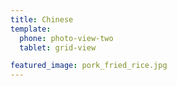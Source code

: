 ```yaml
---
title: Chinese
template:
  phone: photo-view-two
  tablet: grid-view

featured_image: pork_fried_rice.jpg
---
```


